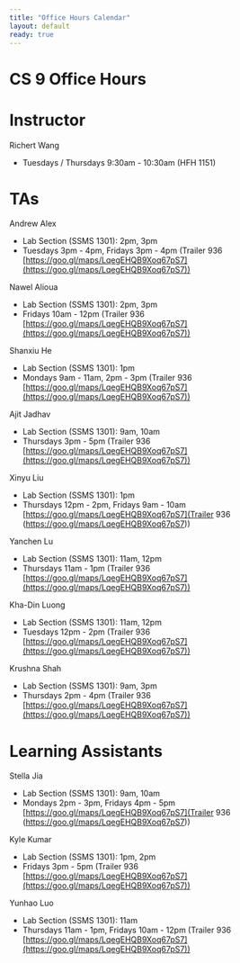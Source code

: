 ```yaml
---
title: "Office Hours Calendar"
layout: default
ready: true
---
```


<h1><strong>CS 9 Office Hours</strong></h1>

# Instructor
Richert Wang

* Tuesdays / Thursdays 9:30am - 10:30am (HFH 1151)

# TAs

Andrew Alex
* Lab Section (SSMS 1301): 2pm, 3pm
* Tuesdays 3pm - 4pm, Fridays 3pm - 4pm (Trailer 936 [https://goo.gl/maps/LqegEHQB9Xoq67pS7](https://goo.gl/maps/LqegEHQB9Xoq67pS7))

Nawel Alioua
* Lab Section (SSMS 1301): 2pm, 3pm
* Fridays 10am - 12pm (Trailer 936 [https://goo.gl/maps/LqegEHQB9Xoq67pS7](https://goo.gl/maps/LqegEHQB9Xoq67pS7))

Shanxiu He
* Lab Section (SSMS 1301): 1pm
* Mondays 9am - 11am, 2pm - 3pm (Trailer 936 [https://goo.gl/maps/LqegEHQB9Xoq67pS7](https://goo.gl/maps/LqegEHQB9Xoq67pS7))

Ajit Jadhav
* Lab Section (SSMS 1301): 9am, 10am
* Thursdays 3pm - 5pm (Trailer 936 [https://goo.gl/maps/LqegEHQB9Xoq67pS7](https://goo.gl/maps/LqegEHQB9Xoq67pS7))

Xinyu Liu
* Lab Section (SSMS 1301): 1pm
* Thursdays 12pm - 2pm, Fridays 9am - 10am [https://goo.gl/maps/LqegEHQB9Xoq67pS7](Trailer 936 (https://goo.gl/maps/LqegEHQB9Xoq67pS7))

Yanchen Lu
* Lab Section (SSMS 1301): 11am, 12pm
* Thursdays 11am - 1pm (Trailer 936 [https://goo.gl/maps/LqegEHQB9Xoq67pS7](https://goo.gl/maps/LqegEHQB9Xoq67pS7))

Kha-Din Luong
* Lab Section (SSMS 1301): 11am, 12pm
* Tuesdays 12pm - 2pm (Trailer 936 [https://goo.gl/maps/LqegEHQB9Xoq67pS7](https://goo.gl/maps/LqegEHQB9Xoq67pS7))

Krushna Shah
* Lab Section (SSMS 1301): 9am, 3pm
* Thursdays 2pm - 4pm (Trailer 936 [https://goo.gl/maps/LqegEHQB9Xoq67pS7](https://goo.gl/maps/LqegEHQB9Xoq67pS7))

# Learning Assistants

Stella Jia
* Lab Section (SSMS 1301): 9am, 10am
* Mondays 2pm - 3pm, Fridays 4pm - 5pm [https://goo.gl/maps/LqegEHQB9Xoq67pS7](Trailer 936 (https://goo.gl/maps/LqegEHQB9Xoq67pS7))

Kyle Kumar
* Lab Section (SSMS 1301): 1pm, 2pm
* Fridays 3pm - 5pm (Trailer 936 [https://goo.gl/maps/LqegEHQB9Xoq67pS7](https://goo.gl/maps/LqegEHQB9Xoq67pS7))

Yunhao Luo
* Lab Section (SSMS 1301): 11am
* Thursdays 11am - 1pm, Fridays 10am - 12pm (Trailer 936 [https://goo.gl/maps/LqegEHQB9Xoq67pS7](https://goo.gl/maps/LqegEHQB9Xoq67pS7))
